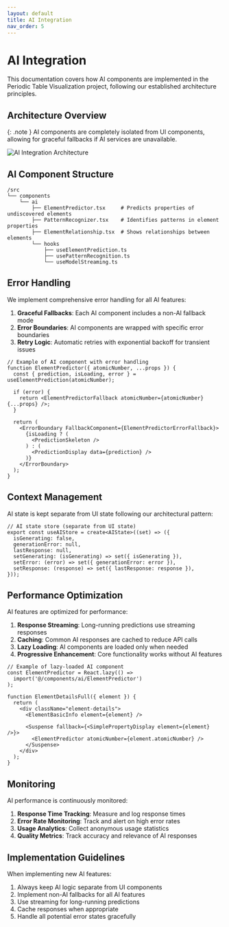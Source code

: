 ```yaml
---
layout: default
title: AI Integration
nav_order: 5
---
```


# AI Integration

This documentation covers how AI components are implemented in the Periodic Table Visualization project, following our established architecture principles.

## Architecture Overview

{: .note }
AI components are completely isolated from UI components, allowing for graceful fallbacks if AI services are unavailable.

![AI Integration Architecture](assets/diagrams/ai-architecture.png)

## AI Component Structure

```
/src
└── components
    └── ai
        ├── ElementPredictor.tsx     # Predicts properties of undiscovered elements
        ├── PatternRecognizer.tsx    # Identifies patterns in element properties
        ├── ElementRelationship.tsx  # Shows relationships between elements
        └── hooks
            ├── useElementPrediction.ts
            ├── usePatternRecognition.ts
            └── useModelStreaming.ts
```

## Error Handling

We implement comprehensive error handling for all AI features:

1. **Graceful Fallbacks**: Each AI component includes a non-AI fallback mode
2. **Error Boundaries**: AI components are wrapped with specific error boundaries
3. **Retry Logic**: Automatic retries with exponential backoff for transient issues

```tsx
// Example of AI component with error handling
function ElementPredictor({ atomicNumber, ...props }) {
  const { prediction, isLoading, error } = useElementPrediction(atomicNumber);
  
  if (error) {
    return <ElementPredictorFallback atomicNumber={atomicNumber} {...props} />;
  }
  
  return (
    <ErrorBoundary FallbackComponent={ElementPredictorErrorFallback}>
      {isLoading ? (
        <PredictionSkeleton />
      ) : (
        <PredictionDisplay data={prediction} />
      )}
    </ErrorBoundary>
  );
}
```

## Context Management

AI state is kept separate from UI state following our architectural pattern:

```tsx
// AI state store (separate from UI state)
export const useAIStore = create<AIState>((set) => ({
  isGenerating: false,
  generationError: null,
  lastResponse: null,
  setGenerating: (isGenerating) => set({ isGenerating }),
  setError: (error) => set({ generationError: error }),
  setResponse: (response) => set({ lastResponse: response }),
}));
```

## Performance Optimization

AI features are optimized for performance:

1. **Response Streaming**: Long-running predictions use streaming responses
2. **Caching**: Common AI responses are cached to reduce API calls
3. **Lazy Loading**: AI components are loaded only when needed
4. **Progressive Enhancement**: Core functionality works without AI features

```tsx
// Example of lazy-loaded AI component
const ElementPredictor = React.lazy(() => 
  import('@/components/ai/ElementPredictor')
);

function ElementDetailsFull({ element }) {
  return (
    <div className="element-details">
      <ElementBasicInfo element={element} />
      
      <Suspense fallback={<SimplePropertyDisplay element={element} />}>
        <ElementPredictor atomicNumber={element.atomicNumber} />
      </Suspense>
    </div>
  );
}
```

## Monitoring

AI performance is continuously monitored:

1. **Response Time Tracking**: Measure and log response times
2. **Error Rate Monitoring**: Track and alert on high error rates
3. **Usage Analytics**: Collect anonymous usage statistics
4. **Quality Metrics**: Track accuracy and relevance of AI responses

## Implementation Guidelines

When implementing new AI features:

1. Always keep AI logic separate from UI components
2. Implement non-AI fallbacks for all AI features
3. Use streaming for long-running predictions
4. Cache responses when appropriate
5. Handle all potential error states gracefully
